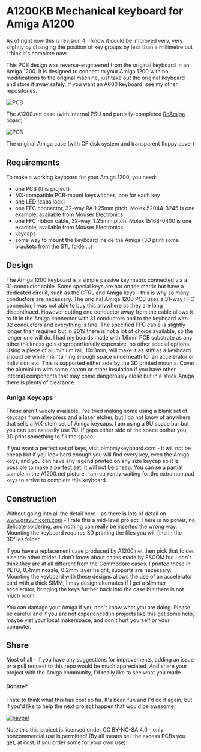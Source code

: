 # A1200KB Mechanical keyboard for Amiga A1200

As of right now this is revision 4. I know it could be improved very, very slightly by changing the position of key groups by less than a millimetre but I think it's complete now. 

This PCB design was reverse-engineered from the original keyboard in an Amiga 1200. It is designed to connect to your Amiga 1200 with no modifications to the original machine, just take out the original keyboard and store it away safely. If you want an A600 keyboard, see my other repositories.

![PCB](images/A1200net.JPEG)

The A1200.net case (with internal PSU and partially-completed [ReAmiga](http://www.reamiga.info/) board)

![PCB](images/Original.JPEG)

The original Amiga case (with CF disk system and transparent floppy cover)

## Requirements
To make a working keyboard for your Amiga 1200, you need:

- one PCB (this project)
- MX-compatible PCB-mount keyswitches, one for each key
- one LED (caps lock)
- one FFC connector, 32-way RA 1.25mm pitch. Molex 52044-3245 is one example, available from Mouser Electronics.
- one FFC ribbon cable, 32-way, 1.25mm pitch. Molex 15168-0400 is one example, available from Mouser Electronics.
- keycaps
- some way to mount the keyboard inside the Amiga (3D print some brackets from the STL folder...)
 
## Design
The Amiga 1200 keyboard is a simple passive key matrix connected via a 31-conductor cable. Some special keys are not on the matrix but have a dedicated circuit, such as the CTRL and Amiga keys - this is why so many conductors are necessary. The original Amiga 1200 PCB uses a 31-way FFC connector, I was not able to buy this anywhere as they are long discontinued. However cutting one conductor away from the cable allows it to fit in the Amiga connector with 31 conductors and to the keyboard with 32 conductors and everything is fine. The specified FFC cable is slightly longer than required but in 2019 there is not  a lot of choice available, so the longer one will do. 
I had my boards made with 1.6mm PCB substrate as any other thickness gets disproportionally expensive, no other special options. Using a piece of aluminium rail, 10x3mm, will make it as stiff as a keyboard should be while maintaining enough space underneath for an accelerator or Indivision etc. This is supported either side by the 3D printed mounts. Cover the aluminium with some kapton or other insulation if you have other internal components that may come dangerously close but in a stock Amiga there is plenty of clearance.

### Amiga Keycaps
These aren't widely available. I've tried making some using a blank set of keycaps from aliexpress and a laser etcher, but I do not know of anywhere that sells a MX-stem set of Amiga keycaps. I am using a 9U space bar but you can just as easily use 7U. If gaps either side of the space bother you, 3D print something to fill the space.

If you want a perfect set of keys, visit pimpmykeyboard.com - it will not be cheap but if you look hard enough you will find every key, even the Amiga keys, and you can have any legend printed on any size keycap so it is possible to make a perfect set. It will not be cheap. You can se a partial sample in the A1200.net picture. I am currently waiting for the extra numpad keys to arrive to complete this keyboard.

## Construction
Without going into all the detail here - as there is lots of detail on www.grayunicorn.com - I rate this a mid-level project. There is no power, no delicate soldering, and nothing can really be inserted the wrong way. Mounting the keyboard requires 3D printing the files you will find in the 3Dfiles folder.

If you have a replacement case produced by A1200.net then pick that folder, else the other folder. I don't know about cases made by ESCOM but I don't think they are at all different from the Commodore cases. I printed these in PETG, 0.4mm nozzle, 0.2mm layer height, supports are necessary. Mounting the keyboard with these designs allows the use of an accelerator card with a thick SIMM; I may design alternates if I get a slimmer accelerator, bringing the keys further back into the case but there is not much room.
 
You can damage your Amiga if you don't know what you are doing. Please be careful and if you are not experienced in projects like this get some help, maybe vist your local makerspace, and don't hurt yourself or your computer.

## Share
Most of all - if you have any suggestions for improvements, adding an issue or a pull request to this repo would be much appreciated. And share your project with the Amiga community, I'd really like to see what you made.

#### Donate?
I hate to think what this has cost so far. It's been fun and I'd do it again, but if you'd like to help the next project happen that would be awesome.

[![paypal](https://www.paypalobjects.com/en_US/i/btn/btn_donateCC_LG.gif)](https://www.paypal.me/grayunicorn)

Note this this project is licensed under CC BY-NC-SA 4.0 - only noncommercial use is permitted! (By all means sell the excess PCBs you get, at cost, if you order some for your own use)
